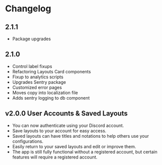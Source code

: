 # Changelog

## 2.1.1

* Package upgrades

## 2.1.0

* Control label fixups
* Refactoring Layouts Card components
* Fixup to analytics scripts
* Upgrades Sentry package
* Customized error pages
* Moves copy into localization file
* Adds sentry logging to db component

## v2.0.0 User Accounts & Saved Layouts

* You can now authenticate using your Discord account.
* Save layouts to your account for easy access.
* Saved layouts can have titles and notations to help others use your configurations.
* Easily return to your saved layouts and edit or improve them.
* The app is still fully functional without a registered account, but certain features will require a registered account.
